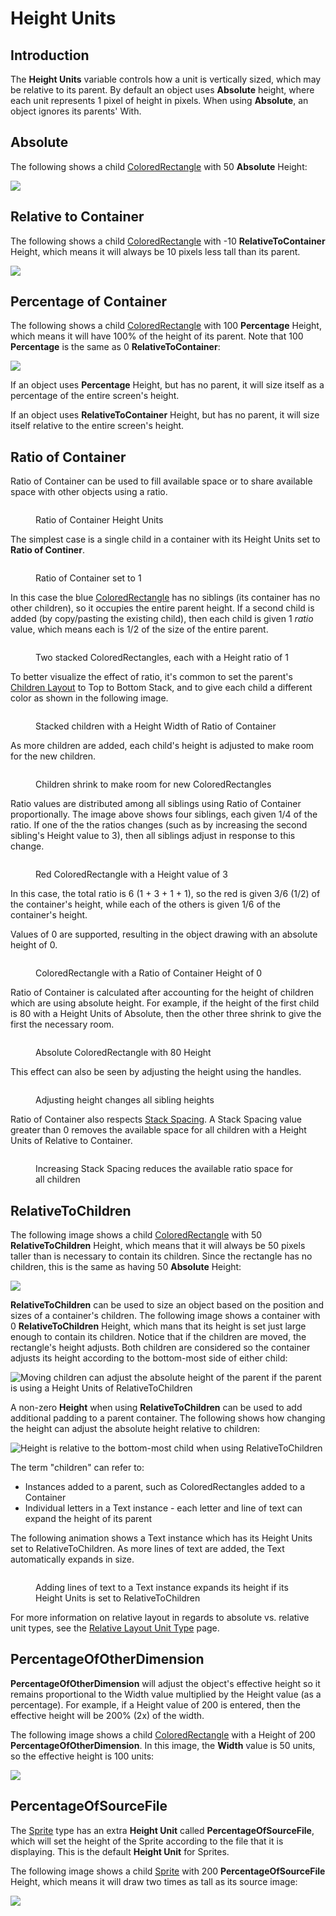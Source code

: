 # Height Units

## Introduction

The **Height Units** variable controls how a unit is vertically sized, which may be relative to its parent. By default an object uses **Absolute** height, where each unit represents 1 pixel of height in pixels. When using **Absolute**, an object ignores its parents' With.

## Absolute

The following shows a child [ColoredRectangle](../coloredrectangle.md) with 50 **Absolute** Height:

![](../../.gitbook/assets/50AbsoluteHeight.png)

## Relative to Container

The following shows a child [ColoredRectangle](../coloredrectangle.md) with -10 **RelativeToContainer** Height, which means it will always be 10 pixels less tall than its parent.

![](../../.gitbook/assets/Negative10HeightRelativeToContainer.png)

## Percentage of Container

The following shows a child [ColoredRectangle](../coloredrectangle.md) with 100 **Percentage** Height, which means it will have 100% of the height of its parent. Note that 100 **Percentage** is the same as 0 **RelativeToContainer**:

![](<../../.gitbook/assets/100PercentageHeight (1).png>)

If an object uses **Percentage** Height, but has no parent, it will size itself as a percentage of the entire screen's height.

If an object uses **RelativeToContainer** Height, but has no parent, it will size itself relative to the entire screen's height.

## Ratio of Container

Ratio of Container can be used to fill available space or to share available space with other objects using a ratio.

<figure><img src="../../.gitbook/assets/image (9).png" alt=""><figcaption><p>Ratio of Container Height Units</p></figcaption></figure>

The simplest case is a single child in a container with its Height Units set to **Ratio of Continer**.

<figure><img src="../../.gitbook/assets/image (1) (1) (1) (1) (1) (1) (1) (1).png" alt=""><figcaption><p>Ratio of Container set to 1</p></figcaption></figure>

In this case the blue [ColoredRectangle](../coloredrectangle.md) has no siblings (its container has no other children), so it occupies the entire parent height. If a second child is added (by copy/pasting the existing child), then each child is given 1 _ratio_ value, which means each is 1/2 of the size of the entire parent.

<figure><img src="../../.gitbook/assets/image (2) (1) (1) (1) (1).png" alt=""><figcaption><p>Two stacked ColoredRectangles, each with a Height ratio of 1</p></figcaption></figure>

To better visualize the effect of ratio, it's common to set the parent's [Children Layout](../container/children-layout.md) to Top to Bottom Stack, and to give each child a different color as shown in the following image.

<figure><img src="../../.gitbook/assets/image (3) (1) (1).png" alt=""><figcaption><p>Stacked children with a Height Width of Ratio of Container</p></figcaption></figure>

As more children are added, each child's height is adjusted to make room for the new children.

<figure><img src="../../.gitbook/assets/image (4) (1).png" alt=""><figcaption><p>Children shrink to make room for new ColoredRectangles</p></figcaption></figure>

Ratio values are distributed among all siblings using Ratio of Container proportionally. The image above shows four siblings, each given 1/4 of the ratio. If one of the the ratios changes (such as by increasing the second sibling's Height value to 3), then all siblings adjust in response to this change.

<figure><img src="../../.gitbook/assets/image (6) (1).png" alt=""><figcaption><p>Red ColoredRectangle with a Height value of 3</p></figcaption></figure>

In this case, the total ratio is 6 (1 + 3 + 1 + 1), so the red is given 3/6 (1/2) of the container's height, while each of the others is given 1/6 of the container's height.

Values of 0 are supported, resulting in the object drawing with an absolute height of 0.

<figure><img src="../../.gitbook/assets/image (7) (1).png" alt=""><figcaption><p>ColoredRectangle with a Ratio of Container Height of 0</p></figcaption></figure>

Ratio of Container is calculated after accounting for the height of children which are using absolute height. For example, if the height of the first child is 80 with a Height Units of Absolute, then the other three shrink to give the first the necessary room.

<figure><img src="../../.gitbook/assets/image (5) (1).png" alt=""><figcaption><p>Absolute ColoredRectangle with 80 Height</p></figcaption></figure>

This effect can also be seen by adjusting the height using the handles.

<figure><img src="../../.gitbook/assets/13_06 12 29.gif" alt=""><figcaption><p>Adjusting height changes all sibling heights</p></figcaption></figure>

Ratio of Container also respects [Stack Spacing](../container/stack-spacing.md). A Stack Spacing value greater than 0 removes the available space for all children with a Height Units of Relative to Container.

<figure><img src="../../.gitbook/assets/13_06 20 22.gif" alt=""><figcaption><p>Increasing Stack Spacing reduces the available ratio space for all children</p></figcaption></figure>

## RelativeToChildren

The following image shows a child [ColoredRectangle](height-units.md#relativetochildren) with 50 **RelativeToChildren** Height, which means that it will always be 50 pixels taller than is necessary to contain its children. Since the rectangle has no children, this is the same as having 50 **Absolute** Height:

![](<../../.gitbook/assets/13\_13 35 18.png>)

**RelativeToChildren** can be used to size an object based on the position and sizes of a container's children. The following image shows a container with 0 **RelativeToChildren** Height, which mans that its height is set just large enough to contain its children. Notice that if the children are moved, the rectangle's height adjusts. Both children are considered so the container adjusts its height according to the bottom-most side of either child:

![Moving children can adjust the absolute height of the parent if the parent is using a Height Units of RelativeToChildren](<../../.gitbook/assets/13\_13 37 33.gif>)

A non-zero **Height** when using **RelativeToChildren** can be used to add additional padding to a parent container. The following shows how changing the height can adjust the absolute height relative to children:

![Height is relative to the bottom-most child when using RelativeToChildren](<../../.gitbook/assets/13\_13 39 50.gif>)

The term "children" can refer to:

* Instances added to a parent, such as ColoredRectangles added to a Container
* Individual letters in a Text instance - each letter and line of text can expand the height of its parent

The following animation shows a Text instance which has its Height Units set to RelativeToChildren. As more lines of text are added, the Text automatically expands in size.

<figure><img src="../../.gitbook/assets/13_13 33 18.gif" alt=""><figcaption><p>Adding lines of text to a Text instance expands its height if its Height Units is set to RelativeToChildren</p></figcaption></figure>

For more information on relative layout in regards to absolute vs. relative unit types, see the [Relative Layout Unit Type](relative-layout-unit-type.md) page.

## PercentageOfOtherDimension

**PercentageOfOtherDimension** will adjust the object's effective height so it remains proportional to the Width value multiplied by the Height value (as a percentage). For example, if a Height value of 200 is entered, then the effective height will be 200% (2x) of the width.

The following image shows a child [ColoredRectangle](../coloredrectangle.md) with a Height of 200 **PercentageOfOtherDimension**. In this image, the **Width** value is 50 units, so the effective height is 100 units:

![](../../.gitbook/assets/PercentageOfOtherDimensionHeight.png)

## PercentageOfSourceFile

The [Sprite](https://github.com/vchelaru/Gum/tree/8c293a405185cca0e819b810220de684b436daf9/docs/Gum%20Elements/General%20Properties/Sprite/README.md) type has an extra **Height Unit** called **PercentageOfSourceFile**, which will set the height of the Sprite according to the file that it is displaying. This is the default **Height Unit** for Sprites.

The following image shows a child [Sprite](https://github.com/vchelaru/Gum/tree/8c293a405185cca0e819b810220de684b436daf9/docs/Gum%20Elements/General%20Properties/Sprite/README.md) with 200 **PercentageOfSourceFile** Height, which means it will draw two times as tall as its source image:

![](<../../.gitbook/assets/PercentageOfSourceHeight (1).png>)
